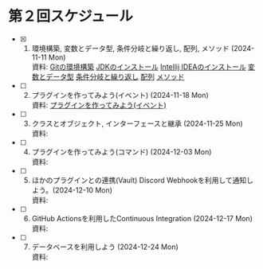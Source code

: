# 第２回スケジュール

- [x] 1. 環境構築, 変数とデータ型, 条件分岐と繰り返し, 配列, メソッド (2024-11-11 Mon) <br>
         資料: [Gitの環境構築](https://java.resources.morino.party/docs/git-1) [JDKのインストール](https://java.resources.morino.party/docs/java-1) [Intellij IDEAのインストール](https://java.resources.morino.party/docs/java-2) [変数とデータ型](https://java.resources.morino.party/docs/java-value-type) [条件分岐と繰り返し](https://java.resources.morino.party/docs/java-statement-repeat) [配列](https://java.resources.morino.party/docs/java-array-list) [メソッド](https://java.resources.morino.party/docs/java-method)
- [ ] 2. プラグインを作ってみよう(イベント) (2024-11-18 Mon) <br>
         資料: [プラグインを作ってみよう(イベント)](https://java.resources.morino.party/docs/plugin-event)
- [ ] 3. クラスとオブジェクト, インターフェースと継承 (2024-11-25 Mon) <br>
         資料:
- [ ] 4. プラグインを作ってみよう(コマンド) (2024-12-03 Mon) <br>
          資料:
- [ ] 5. ほかのプラグインとの連携(Vault) Discord Webhookを利用して通知しよう。(2024-12-10 Mon) <br>
          資料:
- [ ] 6. GitHub Actionsを利用したContinuous Integration (2024-12-17 Mon) <br>
          資料:
- [ ] 7. データベースを利用しよう (2024-12-24 Mon) <br>
          資料:
